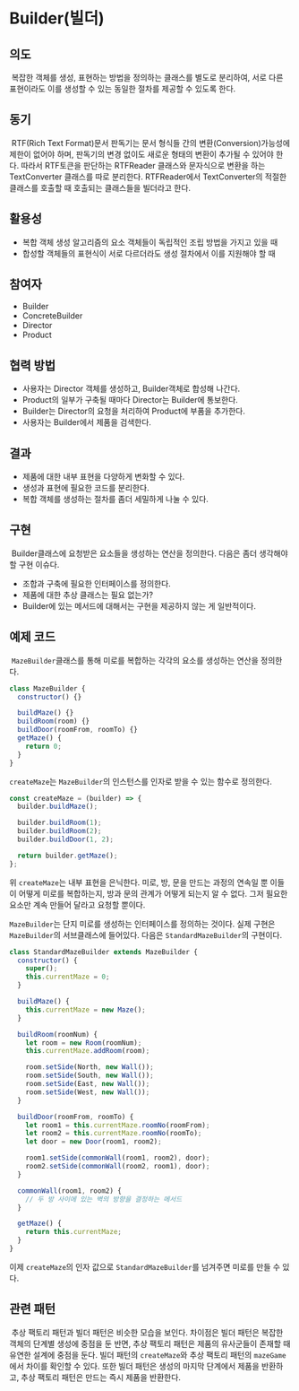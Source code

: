 # Builder(빌더)

## 의도

&nbsp;복잡한 객체를 생성, 표현하는 방법을 정의하는 클래스를 별도로 분리하여, 서로 다른 표현이라도 이를 생성할 수 있는 동일한 절차를 제공할 수 있도록 한다.

## 동기

&nbsp;RTF(Rich Text Format)문서 판독기는 문서 형식들 간의 변환(Conversion)가능성에 제한이 없어야 하며, 판독기의 변경 없이도 새로운 형태의 변환이 추가될 수 있어야 한다. 따라서 RTF토큰을 판단하는 RTFReader 클래스와 문자식으로 변환을 하는 TextConverter 클래스를 따로 분리한다. RTFReader에서 TextConverter의 적절한 클래스를 호출할 때 호출되는 클래스들을 빌더라고 한다.

## 활용성

- 복합 객체 생성 알고리즘의 요소 객체들이 독립적인 조립 방법을 가지고 있을 때
- 합성할 객체들의 표현식이 서로 다르더라도 생성 절차에서 이를 지원해야 할 때

## 참여자

- Builder
- ConcreteBuilder
- Director
- Product

## 협력 방법

- 사용자는 Director 객체를 생성하고, Builder객체로 합성해 나간다.
- Product의 일부가 구축될 때마다 Director는 Builder에 통보한다.
- Builder는 Director의 요청을 처리하여 Product에 부품을 추가한다.
- 사용자는 Builder에서 제품을 검색한다.

## 결과

- 제품에 대한 내부 표현을 다양하게 변화할 수 있다.
- 생성과 표현에 필요한 코드를 분리한다.
- 복합 객체를 생성하는 절차를 좀더 세밀하게 나눌 수 있다.

## 구현

&nbsp;Builder클래스에 요청받은 요소들을 생성하는 연산을 정의한다. 다음은 좀더 생각해야 할 구현 이슈다.

- 조합과 구축에 필요한 인터페이스를 정의한다.
- 제품에 대한 추상 클래스는 필요 없는가?
- Builder에 있는 메서드에 대해서는 구현을 제공하지 않는 게 일반적이다.

## 예제 코드

&nbsp;`MazeBuilder`클래스를 통해 미로를 복합하는 각각의 요소를 생성하는 연산을 정의한다.

```javascript
class MazeBuilder {
  constructor() {}

  buildMaze() {}
  buildRoom(room) {}
  buildDoor(roomFrom, roomTo) {}
  getMaze() {
    return 0;
  }
}
```

`createMaze`는 `MazeBuilder`의 인스턴스를 인자로 받을 수 있는 함수로 정의한다.

```javascript
const createMaze = (builder) => {
  builder.buildMaze();

  builder.buildRoom(1);
  builder.buildRoom(2);
  builder.buildDoor(1, 2);

  return builder.getMaze();
};
```

위 `createMaze`는 내부 표현을 은닉한다. 미로, 방, 문을 만드는 과정의 연속일 뿐 이들이 어떻게 미로를 복합하는지, 방과 문의 관계가 어떻게 되는지 알 수 없다. 그저 필요한 요소만 계속 만들어 달라고 요청할 뿐이다.

`MazeBuilder`는 단지 미로를 생성하는 인터페이스를 정의하는 것이다. 실제 구현은 `MazeBuilder`의 서브클래스에 들어있다. 다음은 `StandardMazeBuilder`의 구현이다.

```javascript
class StandardMazeBuilder extends MazeBuilder {
  constructor() {
    super();
    this.currentMaze = 0;
  }

  buildMaze() {
    this.currentMaze = new Maze();
  }

  buildRoom(roomNum) {
    let room = new Room(roomNum);
    this.currentMaze.addRoom(room);

    room.setSide(North, new Wall());
    room.setSide(South, new Wall());
    room.setSide(East, new Wall());
    room.setSide(West, new Wall());
  }

  buildDoor(roomFrom, roomTo) {
    let room1 = this.currentMaze.roomNo(roomFrom);
    let room2 = this.currentMaze.roomNo(roomTo);
    let door = new Door(room1, room2);

    room1.setSide(commonWall(room1, room2), door);
    room2.setSide(commonWall(room2, room1), door);
  }

  commonWall(room1, room2) {
    // 두 방 사이에 있는 벽의 방향을 결정하는 메서드
  }

  getMaze() {
    return this.currentMaze;
  }
}
```

이제 `createMaze`의 인자 값으로 `StandardMazeBuilder`를 넘겨주면 미로를 만들 수 있다.

## 관련 패턴

&nbsp;추상 팩토리 패턴과 빌더 패턴은 비슷한 모습을 보인다. 차이점은 빌더 패턴은 복잡한 객체의 단계별 생성에 중점을 둔 반면, 추상 팩토리 패턴은 제품의 유사군들이 존재할 때 유연한 설계에 중점을 둔다. 빌더 패턴의 `createMaze`와 추상 팩토리 패턴의 `mazeGame`에서 차이를 확인할 수 있다. 또한 빌더 패턴은 생성의 마지막 단계에서 제품을 반환하고, 추상 팩토리 패턴은 만드는 즉시 제품을 반환한다.
